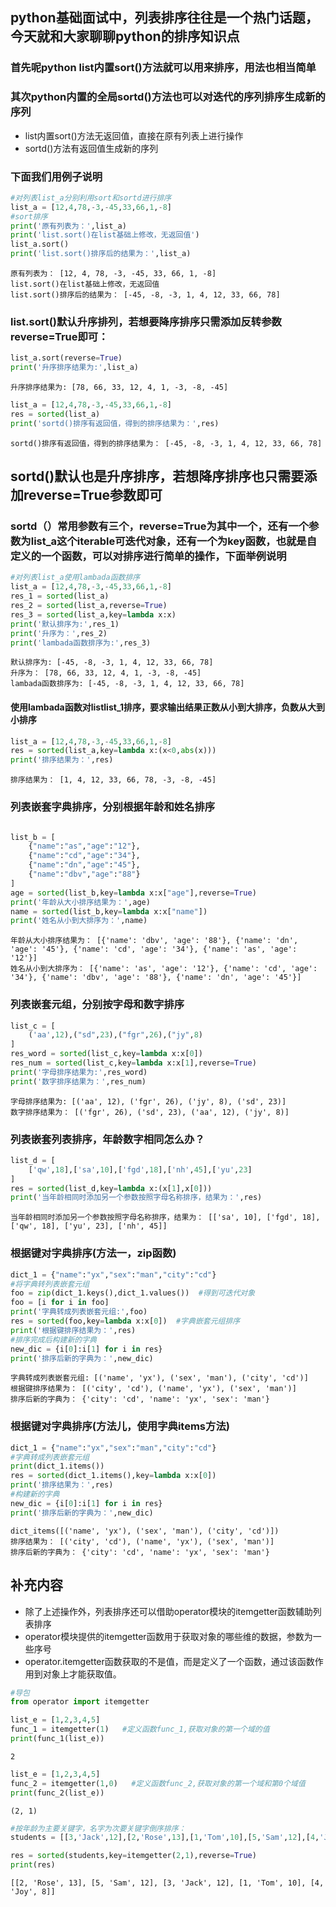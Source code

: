 
## python基础面试中，列表排序往往是一个热门话题，今天就和大家聊聊python的排序知识点

### 首先呢python list内置sort()方法就可以用来排序，用法也相当简单
### 其次python内置的全局sortd()方法也可以对迭代的序列排序生成新的序列
- list内置sort()方法无返回值，直接在原有列表上进行操作
- sortd()方法有返回值生成新的序列

### 下面我们用例子说明


```python
#对列表list_a分别利用sort和sortd进行排序
list_a = [12,4,78,-3,-45,33,66,1,-8]
#sort排序
print('原有列表为：',list_a)
print('list.sort()在list基础上修改，无返回值')
list_a.sort()
print('list.sort()排序后的结果为：',list_a)
```

    原有列表为： [12, 4, 78, -3, -45, 33, 66, 1, -8]
    list.sort()在list基础上修改，无返回值
    list.sort()排序后的结果为： [-45, -8, -3, 1, 4, 12, 33, 66, 78]
    

### list.sort()默认升序排列，若想要降序排序只需添加反转参数reverse=True即可：


```python
list_a.sort(reverse=True)
print('升序排序结果为:',list_a)
```

    升序排序结果为: [78, 66, 33, 12, 4, 1, -3, -8, -45]
    


```python
list_a = [12,4,78,-3,-45,33,66,1,-8]
res = sorted(list_a)
print('sortd()排序有返回值，得到的排序结果为：',res)
```

    sortd()排序有返回值，得到的排序结果为： [-45, -8, -3, 1, 4, 12, 33, 66, 78]
    

## sortd()默认也是升序排序，若想降序排序也只需要添加reverse=True参数即可
### sortd（）常用参数有三个，reverse=True为其中一个，还有一个参数为list_a这个iterable可迭代对象，还有一个为key函数，也就是自定义的一个函数，可以对排序进行简单的操作，下面举例说明


```python
#对列表list_a使用lambada函数排序
list_a = [12,4,78,-3,-45,33,66,1,-8]
res_1 = sorted(list_a)
res_2 = sorted(list_a,reverse=True)
res_3 = sorted(list_a,key=lambda x:x)
print('默认排序为:',res_1)
print('升序为：',res_2)
print('lambada函数排序为:',res_3)
```

    默认排序为: [-45, -8, -3, 1, 4, 12, 33, 66, 78]
    升序为： [78, 66, 33, 12, 4, 1, -3, -8, -45]
    lambada函数排序为: [-45, -8, -3, 1, 4, 12, 33, 66, 78]
    

#### 使用lambada函数对listlist_1排序，要求输出结果正数从小到大排序，负数从大到小排序


```python
list_a = [12,4,78,-3,-45,33,66,1,-8]
res = sorted(list_a,key=lambda x:(x<0,abs(x)))
print('排序结果为：',res)
```

    排序结果为： [1, 4, 12, 33, 66, 78, -3, -8, -45]
    

### 列表嵌套字典排序，分别根据年龄和姓名排序


```python

list_b = [
    {"name":"as","age":"12"},
    {"name":"cd","age":"34"},
    {"name":"dn","age":"45"},
    {"name":"dbv","age":"88"}
]
age = sorted(list_b,key=lambda x:x["age"],reverse=True)
print('年龄从大小排序结果为：',age)
name = sorted(list_b,key=lambda x:x["name"])
print('姓名从小到大排序为：',name)
```

    年龄从大小排序结果为： [{'name': 'dbv', 'age': '88'}, {'name': 'dn', 'age': '45'}, {'name': 'cd', 'age': '34'}, {'name': 'as', 'age': '12'}]
    姓名从小到大排序为： [{'name': 'as', 'age': '12'}, {'name': 'cd', 'age': '34'}, {'name': 'dbv', 'age': '88'}, {'name': 'dn', 'age': '45'}]
    

### 列表嵌套元组，分别按字母和数字排序


```python
list_c = [
    ('aa',12),("sd",23),("fgr",26),("jy",8)
]
res_word = sorted(list_c,key=lambda x:x[0])
res_num = sorted(list_c,key=lambda x:x[1],reverse=True)
print('字母排序结果为:',res_word)
print('数字排序结果为：',res_num)
```

    字母排序结果为: [('aa', 12), ('fgr', 26), ('jy', 8), ('sd', 23)]
    数字排序结果为： [('fgr', 26), ('sd', 23), ('aa', 12), ('jy', 8)]
    

### 列表嵌套列表排序，年龄数字相同怎么办？


```python
list_d = [
    ['qw',18],['sa',10],['fgd',18],['nh',45],['yu',23]
]
res = sorted(list_d,key=lambda x:(x[1],x[0]))
print('当年龄相同时添加另一个参数按照字母名称排序，结果为：',res)
```

    当年龄相同时添加另一个参数按照字母名称排序，结果为： [['sa', 10], ['fgd', 18], ['qw', 18], ['yu', 23], ['nh', 45]]
    

### 根据键对字典排序(方法一，zip函数)


```python
dict_1 = {"name":"yx","sex":"man","city":"cd"}
#将字典转列表嵌套元组
foo = zip(dict_1.keys(),dict_1.values())  #得到可迭代对象
foo = [i for i in foo]
print('字典转成列表嵌套元组:',foo)
res = sorted(foo,key=lambda x:x[0])  #字典嵌套元组排序
print('根据键排序结果为：',res)
#排序完成后构建新的字典
new_dic = {i[0]:i[1] for i in res}
print('排序后新的字典为：',new_dic)
```

    字典转成列表嵌套元组: [('name', 'yx'), ('sex', 'man'), ('city', 'cd')]
    根据键排序结果为： [('city', 'cd'), ('name', 'yx'), ('sex', 'man')]
    排序后新的字典为： {'city': 'cd', 'name': 'yx', 'sex': 'man'}
    

### 根据键对字典排序(方法儿，使用字典items方法)


```python
dict_1 = {"name":"yx","sex":"man","city":"cd"}
#字典转成列表嵌套元组
print(dict_1.items())
res = sorted(dict_1.items(),key=lambda x:x[0])
print('排序结果为：',res)
#构建新的字典
new_dic = {i[0]:i[1] for i in res}
print('排序后新的字典为：',new_dic)
```

    dict_items([('name', 'yx'), ('sex', 'man'), ('city', 'cd')])
    排序结果为： [('city', 'cd'), ('name', 'yx'), ('sex', 'man')]
    排序后新的字典为： {'city': 'cd', 'name': 'yx', 'sex': 'man'}
    

## 补充内容

- 除了上述操作外，列表排序还可以借助operator模块的itemgetter函数辅助列表排序
- operator模块提供的itemgetter函数用于获取对象的哪些维的数据，参数为一些序号
- operator.itemgetter函数获取的不是值，而是定义了一个函数，通过该函数作用到对象上才能获取值。


```python
#导包
from operator import itemgetter

list_e = [1,2,3,4,5]
func_1 = itemgetter(1)   #定义函数func_1,获取对象的第一个域的值
print(func_1(list_e))
```

    2
    


```python
list_e = [1,2,3,4,5]
func_2 = itemgetter(1,0)   #定义函数func_2,获取对象的第一个域和第0个域值
print(func_2(list_e))
```

    (2, 1)
    


```python
#按年龄为主要关键字，名字为次要关键字倒序排序：
students = [[3,'Jack',12],[2,'Rose',13],[1,'Tom',10],[5,'Sam',12],[4,'Joy',8]]

res = sorted(students,key=itemgetter(2,1),reverse=True)
print(res)
```

    [[2, 'Rose', 13], [5, 'Sam', 12], [3, 'Jack', 12], [1, 'Tom', 10], [4, 'Joy', 8]]
    


```python

```


```python

```


```python

```


```python

```
